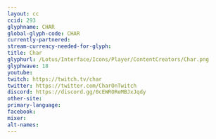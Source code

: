 ```yaml
---
layout: cc
ccid: 293
glyphname: CHAR
global-glyph-code: CHAR
currently-partnered:
stream-currency-needed-for-glyph:
title: Char
glyphurl: /Lotus/Interface/Icons/Player/ContentCreators/Char.png
glyphwave: 18
youtube:
twitch: https://twitch.tv/char
twitter: https://twitter.com/CharOnTwitch
discord: https://discord.gg/0cEWROReMBJxJqdy
other-site:
primary-language:
facebook:
mixer:
alt-names:
---
```

